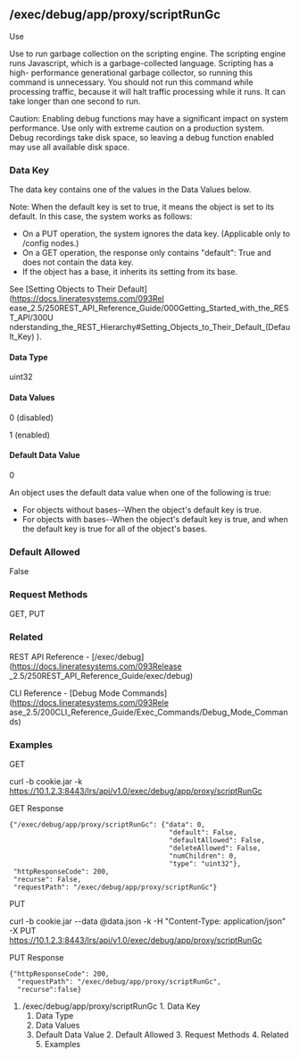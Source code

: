 ## /exec/debug/app/proxy/scriptRunGc

Use

Use to run garbage collection on the scripting engine. The scripting engine
runs Javascript, which is a garbage-collected language. Scripting has a high-
performance generational garbage collector, so running this command is
unnecessary. You should not run this command while processing traffic, because
it will halt traffic processing while it runs. It can take longer than one
second to run.

Caution: Enabling debug functions may have a significant impact on system
performance. Use only with extreme caution on a production system. Debug
recordings take disk space, so leaving a debug function enabled may use all
available disk space.

### Data Key

The data key contains one of the values in the Data Values below.

Note: When the default key is set to true, it means the object is set to its
default. In this case, the system works as follows:

  * On a PUT operation, the system ignores the data key. (Applicable only to /config nodes.)
  * On a GET operation, the response only contains "default": True and does not contain the data key.
  * If the object has a base, it inherits its setting from its base.

See [Setting Objects to Their Default](https://docs.lineratesystems.com/093Rel
ease_2.5/250REST_API_Reference_Guide/000Getting_Started_with_the_REST_API/300U
nderstanding_the_REST_Hierarchy#Setting_Objects_to_Their_Default_(Default_Key)
).

#### Data Type

uint32

#### Data Values

0 (disabled)

1 (enabled)

#### Default Data Value

0

An object uses the default data value when one of the following is true:

  * For objects without bases--When the object's default key is true.
  * For objects with bases--When the object's default key is true, and when the default key is true for all of the object's bases.

### Default Allowed

False

### Request Methods

GET, PUT

### Related

REST API Reference - [/exec/debug](https://docs.lineratesystems.com/093Release
_2.5/250REST_API_Reference_Guide/exec/debug)

CLI Reference - [Debug Mode Commands](https://docs.lineratesystems.com/093Rele
ase_2.5/200CLI_Reference_Guide/Exec_Commands/Debug_Mode_Commands)

### Examples

GET

curl -b cookie.jar -k
https://10.1.2.3:8443/lrs/api/v1.0/exec/debug/app/proxy/scriptRunGc

GET Response

    
    {"/exec/debug/app/proxy/scriptRunGc": {"data": 0,
                                            "default": False,
                                            "defaultAllowed": False,
                                            "deleteAllowed": False,
                                            "numChildren": 0,
                                            "type": "uint32"},
     "httpResponseCode": 200,
     "recurse": False,
     "requestPath": "/exec/debug/app/proxy/scriptRunGc"}
    

PUT

curl -b cookie.jar --data @data.json -k -H "Content-Type: application/json" -X
PUT https://10.1.2.3:8443/lrs/api/v1.0/exec/debug/app/proxy/scriptRunGc

PUT Response

    
    {"httpResponseCode": 200,
      "requestPath": "/exec/debug/app/proxy/scriptRunGc",
      "recurse":false}

  1. /exec/debug/app/proxy/scriptRunGc
    1. Data Key
      1. Data Type
      2. Data Values
      3. Default Data Value
    2. Default Allowed
    3. Request Methods
    4. Related
    5. Examples

